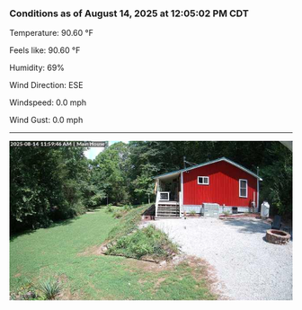 ### Conditions as of August 14, 2025 at 12:05:02 PM CDT 

Temperature: 90.60 &deg;F

Feels like: 90.60 &deg;F

Humidity: 69%

Wind Direction: ESE

Windspeed: 0.0 mph

Wind Gust: 0.0 mph

---

<img src="./images/latest.jpeg"/>

